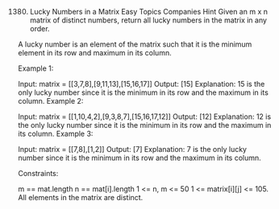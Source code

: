 1380. Lucky Numbers in a Matrix
Easy
Topics
Companies
Hint
Given an m x n matrix of distinct numbers, return all lucky numbers in the matrix in any order.

A lucky number is an element of the matrix such that it is the minimum element in its row and maximum in its column.

 

Example 1:

Input: matrix = [[3,7,8],[9,11,13],[15,16,17]]
Output: [15]
Explanation: 15 is the only lucky number since it is the minimum in its row and the maximum in its column.
Example 2:

Input: matrix = [[1,10,4,2],[9,3,8,7],[15,16,17,12]]
Output: [12]
Explanation: 12 is the only lucky number since it is the minimum in its row and the maximum in its column.
Example 3:

Input: matrix = [[7,8],[1,2]]
Output: [7]
Explanation: 7 is the only lucky number since it is the minimum in its row and the maximum in its column.
 

Constraints:

m == mat.length
n == mat[i].length
1 <= n, m <= 50
1 <= matrix[i][j] <= 105.
All elements in the matrix are distinct.